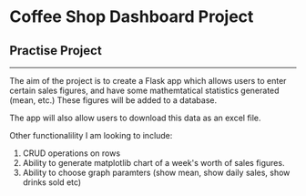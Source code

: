 # Coffee Shop Dashboard Project

## Practise Project

---

The aim of the project is to create a Flask app which allows users to enter certain sales figures, and have some mathemtatical statistics generated (mean, etc.) These figures will be added to a database.

The app will also allow users to download this data as an excel file.

Other functionalility I am looking to include:
1. CRUD operations on rows
2. Ability to generate matplotlib chart of a week's worth of sales figures.
3. Ability to choose graph paramters (show mean, show daily sales, show drinks sold etc)
 